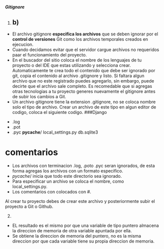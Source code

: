  
   ##### Gitignore

1. ## b)
- El archivo gitignore **especifica los archivos** que se deben ignorar por el **control de versiones** Git
como los archivos temporales creados en ejecucion.
- Cuando decidamos evitar que el servidor cargue archivos no requeridos paar el funcionamiento del proyecto.
- En el buscador del sitio coloca el nombre de los lenguajes de tu proyecto o del IDE que estas utilizando y 
selecciona crear.
Automaticamente te crea todo el contenido que debe ser ignorado por git, copia el contenido al archivo 
.gitignore y listo.
Si faltara algun archivo que no este registrado puedes agregarlo, sin embargo, puede decirte que el 
archivo sale completo.
Es recomedable que si agregas otras tecnologias a tu proyecto generes nuevamente el gitignore antes de
subir los cambios a Git.
- Un archivo gitignore tiene la extension .gitignore, no se coloca nombre solo el tipo de archivo.
Crear un archivo de este tipo en algun editor de codigo, coloca el siguiente codigo. 
###Django 
* .log
* .pot
* .pyc
__pycache__/
local_settings.py
db.sqlite3
# comentarios
* Los archivos con terminacion .log, .poto .pyc seran ignorados, de esta forma agregas los archivos con
un formato especifico.
* _pycache_/ inicia que todo este directorio sea ignorado.
* Para especificar un archivo se coloca el nombre, como local_settings.py.
* Los comentarios con colocados con #.
            
Al crear tu proyecto debes de crear este archivo y posteriormente subir el proyecto a Git o Github. 

2.
- EL resultado es el mismo por que una variable de tipo puntero almacena la direccion de memoria de otra variable apuntada por ella.
- Se obtiene la direccion de memoria del puntero, no es la misma direccion por que cada variable tiene su propia direccion de memoria.